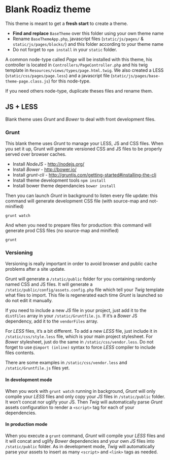 # Blank Roadiz theme

This theme is meant to get a **fresh start** to create a theme.

* **Find and replace** `BaseTheme` over this folder using your own theme name
* Rename `BaseThemeApp.php`, javascript files (`static/js/pages/` & `static/js/pages/blocks/`) and this folder according to your theme name
* Do not forget to `npm install` in your `static` folder.

A common node-type called *Page* will be installed with this theme, his controller is located 
in `Controllers/PageController.php` and his twig template in `Resources/views/types/page.html.twig`.
We also created a LESS (`static/css/pages/page.less`) and a javascript file (`static/js/pages/base-theme-page.class.js`) for this node-type.

If you need others node-type, duplicate theses files and rename them.

## JS + LESS

Blank theme uses *Grunt* and *Bower* to deal with front development files.

### Grunt

This blank theme uses *Grunt* to manage your LESS, JS and CSS files. When you set it up, Grunt will
generate versioned CSS and JS files to be properly served over browser caches.

* Install *NodeJS* - http://nodejs.org/
* Install *Bower* - http://bower.io/
* Install *grunt-cli* - http://gruntjs.com/getting-started#installing-the-cli
* Install theme development tools `npm install`
* Install bower theme dependancies `bower install`

Then you can launch *Grunt* in background to listen every file update: this command will
generate development CSS file (with source-map and not-minified)

```shell
grunt watch
```

And when you need to prepare files for production: this command will generate prod CSS
files (no source-map and minified)

```shell
grunt
```

### Versioning

Versioning is really important in order to avoid browser and public cache problems after
a site update.

Grunt will generate a `/static/public` folder for you containing randomly named CSS and JS files.
It will generate a `/static/public/config/assets.config.php` file which tell
your *Twig* template what files to import. This file is regenerated each time *Grunt* is launched
so do not edit it manually.

If you need to include a new *JS* file in your project, just add it to the `distFiles` array
in your `/static/Gruntfile.js`. If it’s a *Bower* JS dependency, add it to the `vendorFiles` array.

For *LESS* files, it’s a bit different. To add a new *LESS* file, just include it in `/static/css/style.less`
file, which is your main project stylesheet. For *Bower* stylesheet, just do the same in `/static/css/vendor.less`.
Do not forget to use `@import (inline)` syntax to force *LESS* compiler to include files contents.

There are some examples in `/static/css/vendor.less` and `/static/Gruntfile.js` files yet.

#### In development mode

When you work with `grunt watch` running in background, *Grunt* will only compile your *LESS* files
and only copy your *JS* files in `/static/public` folder.
It won’t concat nor uglify your JS. Then *Twig* will automatically parse
*Grunt* assets configuration to render a `<script>` tag for each of your dependencies.

#### In production mode

When you execute a `grunt` command, *Grunt* will compile your *LESS* files
and it will concat and uglify *Bower* dependencies and your own *JS* files into
`/static/public` folder. As in development mode, *Twig* will automatically parse your assets to
insert as many `<script>` and `<link>` tags as needed.
